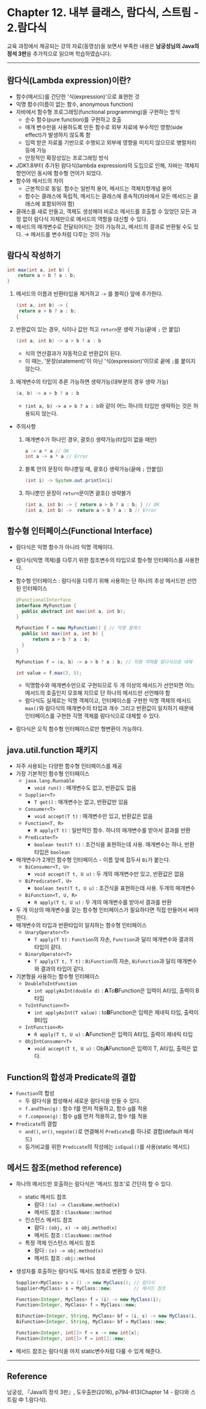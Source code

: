 # Chapter 12. 내부 클래스, 람다식, 스트림 - 2.람다식

교육 과정에서 제공되는 강의 자료(동영상)을 보면서 부족한 내용은 **남궁성님의 Java의 정석 3판**을 추가적으로 읽으며 학습하였습니다.

---

## 람다식(Lambda expression)이란?

- 함수(메서드)를 간단한 '식(expression)'으로 표현한 것
- 익명 함수(이름이 없는 함수, anonymous function)
- 자바에서 함수형 프로그래밍(functional programming)을 구현하는 방식
  - 순수 함수(pure function)를 구현하고 호출
  - 매개 변수만을 사용하도록 만든 함수로 외부 자료에 부수적인 영향(side effect)가 발생하지 않도록 함
  - 입력 받은 자료를 기반으로 수행되고 외부에 영향을 미치지 않으므로 병렬처리등에 가능
  - 안정적인 확장성있는 프로그래밍 방식
- JDK1.8부터 추가된 람다식(lambda expression)의 도입으로 인해, 자바는 객체지향언어인 동시에 함수형 언어가 되었다.
- 함수와 메서드의 차이
  - 근본적으로 동일. 함수는 일반적 용어, 메서드는 객체지향개념 용어
  - 함수는 클래스에 독립적, 메서드는 클래스에 종속적(자바에서 모든 메서드는 클래스에 포함되어야 함)
- 클래스를 새로 만들고, 객체도 생성해야 비로소 메서드를 호출할 수 있었던 모든 과정 없이 람다식 자체만으로 메서드의 역할을 대신할 수 있다.
- 메서드의 매개변수로 전달되어지는 것이 가능하고, 메서드의 결과로 반환될 수도 있다. → 메서드를 변수처럼 다루는 것이 가능

## 람다식 작성하기

```java
int max(int a, int b) {
	return a > b ? a : b;
}
```

1. 메서드의 이름과 반환타입을 제거하고 `->` 를 블럭{} 앞에 추가한다.

   ```java
   (int a, int b) -> {
   	return a > b ? a : b;
   {
   ```

2. 반환값이 있는 경우, 식이나 값만 적고 `return`문 생략 가능(끝에 `;` 안 붙임)

   ```java
   (int a, int b) -> a > b ? a : b
   ```

   - 식의 연산결과가 자동적으로 반환값이 된다.
   - 이 때는, '문장(statement)'이 아닌 '식(expression)'이므로 끝에 `;`를 붙이지 않는다.

3. 매개변수의 타입이 추론 가능하면 생략가능(대부분의 경우 생략 가능)

   ```java
   (a, b) -> a > b ? a : b
   ```

   - `(int a, b) -> a > b ? a : b`와 같이 어느 하나의 타입만 생략하는 것은 허용되지 않는다.

- 주의사항

  1. 매개변수가 하나인 경우, 괄호() 생략가능(타입이 없을 때만)

     ```java
     a -> a * a // OK
     int a -> a * a // Error
     ```

  2. 블록 안의 문장이 하나뿐일 때, 괄호{} 생략가능(끝에 `;` 안붙임)

     ```java
     (int i) -> System.out.println(i)
     ```

  3. 하나뿐인 문장이 `return`문이면 괄호{} 생략불가

     ```java
     (int a, int b) -> { return a > b ? a : b; } // OK
     (int a, int b) ->  return a > b ? a : b // Error
     ```

## 함수형 인터페이스(Functional Interface)

- 람다식은 익명 함수가 아니라 익명 객체이다.
- 람다식(익명 객체)를 다루기 위한 참조변수의 타입으로 함수형 인터페이스를 사용한다.
- 함수형 인터페이스 : 람다식을 다루기 위해 사용하는 단 하나의 추상 메서드만 선언된 인터페이스

  ```java
  @FunctionalInterface
  interface MyFunction {
  	public abstract int max(int a, int b);
  }

  MyFunction f = new MyFunction() { // 익명 클래스
  	public int max(int a, int b) {
  		return a > b ? a : b;
  	}
  }

  MyFunction f = (a, b) -> a > b ? a : b; // 익명 객체를 람다식으로 대체

  int value = f.max(3, 5);
  ```

  - 익명함수와 매개변수만으로 구현되므로 두 개 이상의 매서드가 선언되면 어느 메서드의 호출인지 모호해 지므로 단 하나의 메서드만 선언해야 함
  - 람다식도 실제로는 익명 객체이고, 인터페이스를 구현한 익명 객체의 메서드 `max()`와 람다식의 매개변수의 타입과 개수 그리고 반환값이 일치하기 때문에 인터페이스를 구현한 긱명 객체를 람다식으로 대체할 수 있다.

- 람다식은 오직 함수형 인터페이스로만 형변환이 가능하다.

## java.util.function 패키지

- 자주 사용되는 다양한 함수형 인터페이스를 제공
- 가장 기본적인 함수형 인터페이스
  - `java.lang.Runnable`
    - `void run()` : 매개변수도 없고, 반환값도 없음
  - `Supplier<T>`
    - `T get()` : 매개변수는 없고, 반환값만 있음
  - `Consumer<T>`
    - `void accept(T t)` : 매개변수만 있고, 반환값은 없음
  - `Function<T, R>`
    - `R apply(T t)` : 일반적인 함수. 하나의 매개변수를 받아서 결과를 반환
  - `Predicate<T>`
    - `boolean test(T t)` : 조건식을 표현하는데 사용. 매개변수는 하나, 반환 타입은 `boolean`
- 매개변수가 2개인 함수형 인터페이스 - 이름 앞에 접두사 `Bi`가 붙는다.
  - `BiConsumer<T, U>`
    - `void accept(T t, U u)` : 두 개의 매개변수만 있고, 반환값은 없음
  - `BiPredicate<T, U>`
    - `boolean test(T t, U u)` : 조건식을 표현하는데 사용. 두개의 매개변수
  - `BiFunction<T, U, R>`
    - `R apply(T t, U u)` : 두 개의 매개변수를 받아서 결과를 반환
- 두 개 이상의 매개변수를 갖는 함수형 인터페이스가 필요하다면 직접 만들어서 써야 한다.
- 매개변수의 타입과 반환타입이 일치하는 함수형 인터페이스
  - `UnaryOperator<T>`
    - `T apply(T t)` : `Function`의 자손, `Function`과 달리 매개변수와 결과의 타입이 같다.
  - `BinaryOperator<T>`
    - `T apply(T t, T t)` : `BiFunction`의 자손, `BiFunction`과 달리 매개변수와 결과의 타입이 같다.
- 기본형을 사용하는 함수형 인터페이스
  - `DoubleToIntFunction`
    - `int applyAsInt(double d)` : **A**To**B**Function은 입력이 A타입, 출력이 B타입
  - `ToIntFunction<T>`
    - `int applyAsInt(T value)` : to**B**Function은 입력은 제네릭 타입, 출력이 B타입
  - `IntFunction<R>`
    - `R apply(T t, U u)` : **A**Function은 입력이 A타입, 출력이 제네릭 타입
  - `ObjIntConsumer<T>`
    - `void accept(T t, U u)` : Obj**A**Function은 입력이 T, A타입, 출력은 없다.

## Function의 합성과 Predicate의 결합

- `Function`의 합성
  - 두 람다식을 합성해서 새로운 람다식을 만들 수 있다.
  - `f.andThen(g)` : 함수 f를 먼저 적용하고, 함수 g를 적용
  - `f.compose(g)` : 함수 g를 먼저 적용하고, 함수 f를 적용
- `Predicate`의 결합
  - `and()`, `or()`, `negate()`로 연결해서 `Predicate`를 하나로 결합(default 메서드)
  - 등가비교를 위한 `Predicate`의 작성에는 `isEqual()`를 사용(static 메서드)

## 메서드 참조(method reference)

- 하나의 메서드만 호출하는 람다식은 '메서드 참조'로 간단히 할 수 있다.
  - static 메서드 참조
    - 람다 : `(x) -> ClassName.method(x)`
    - 메서드 참조 : `ClassName::method`
  - 인스턴스 메서드 참조
    - 람다 : `(obj, x) -> obj.method(x)`
    - 메서드 참조 : `ClassName::method`
  - 특정 객체 인스턴스 메서드 참조
    - 람다 : `(x) -> obj.method(x)`
    - 메서드 참조 : `obj::method`
- 생성자를 호출하는 람다식도 메서드 참조로 변환할 수 있다.

  ```java
  Supplier<MyClass> s = () -> new MyClass(); // 람다식
  Supplier<MyClass> s = MyClass::new;        // 메서드 참조

  Function<Integer, MyClass> f = (i) -> new MyClass(i);
  Function<Integer, MyClass> f = MyClass::new;

  BiFunction<Integer, String, MyClass> bf = (i, s) -> new MyClass(i, s);
  BiFunction<Integer, String, MyClass> bf = MyClass::new;

  Function<Integer, int[]> f = x -> new int[x];
  Function<Integer, int[]> f = int[]::new;
  ```

- 메서드 참조는 람다식을 마치 static변수처럼 다룰 수 있게 해준다.

---

## Reference

남궁성, 『Java의 정석 3판』, 도우출판(2016), p794-813(Chapter 14 - 람다와 스트림 中 1.람다식).
